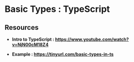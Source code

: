 # Basic Types : TypeScript

## Resources

* **Intro to TypeScript : https://www.youtube.com/watch?v=NjN00cM18Z4**
 
* **Example : https://tinyurl.com/basic-types-in-ts**
